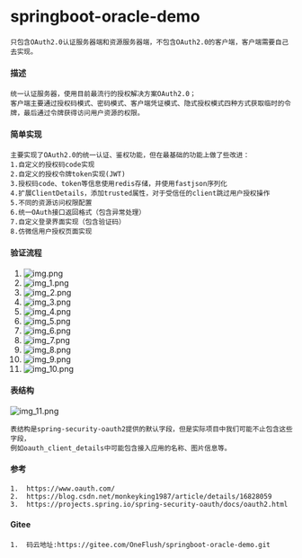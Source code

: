 # springboot-oracle-demo

    只包含OAuth2.0认证服务器端和资源服务器端，不包含OAuth2.0的客户端，客户端需要自己去实现。

#### 描述
    统一认证服务器，使用目前最流行的授权解决方案OAuth2.0；
    客户端主要通过授权码模式、密码模式、客户端凭证模式、隐式授权模式四种方式获取临时的令牌，最后通过令牌获得访问用户资源的权限。


#### 简单实现
    主要实现了OAuth2.0的统一认证、鉴权功能，但在最基础的功能上做了些改进：
    1.自定义的授权码code实现
    2.自定义的授权令牌token实现(JWT)
    3.授权码code、token等信息使用redis存储，并使用fastjson序列化
    4.扩展ClientDetails，添加trusted属性，对于受信任的client跳过用户授权操作
    5.不同的资源访问权限配置
    6.统一OAuth接口返回格式（包含异常处理）
    7.自定义登录界面实现（包含验证码）
    8.仿微信用户授权页面实现

#### 验证流程

1.  ![img.png](img.png)
2.  ![img_1.png](img_1.png)
3.  ![img_2.png](img_2.png)
4.  ![img_3.png](img_3.png)
5.  ![img_4.png](img_4.png)
6.  ![img_5.png](img_5.png)
7.  ![img_6.png](img_6.png)
8.  ![img_7.png](img_7.png)
9.  ![img_8.png](img_8.png)
10. ![img_9.png](img_9.png)
11. ![img_10.png](img_10.png)

#### 表结构

![img_11.png](img_11.png)

    表结构是spring-security-oauth2提供的默认字段，但是实际项目中我们可能不止包含这些字段，
    例如oauth_client_details中可能包含接入应用的名称、图片信息等。

#### 参考

    1.  https://www.oauth.com/
    2.  https://blog.csdn.net/monkeyking1987/article/details/16828059
    3.  https://projects.spring.io/spring-security-oauth/docs/oauth2.html


#### Gitee

    1.  码云地址:https://gitee.com/OneFlush/springboot-oracle-demo.git